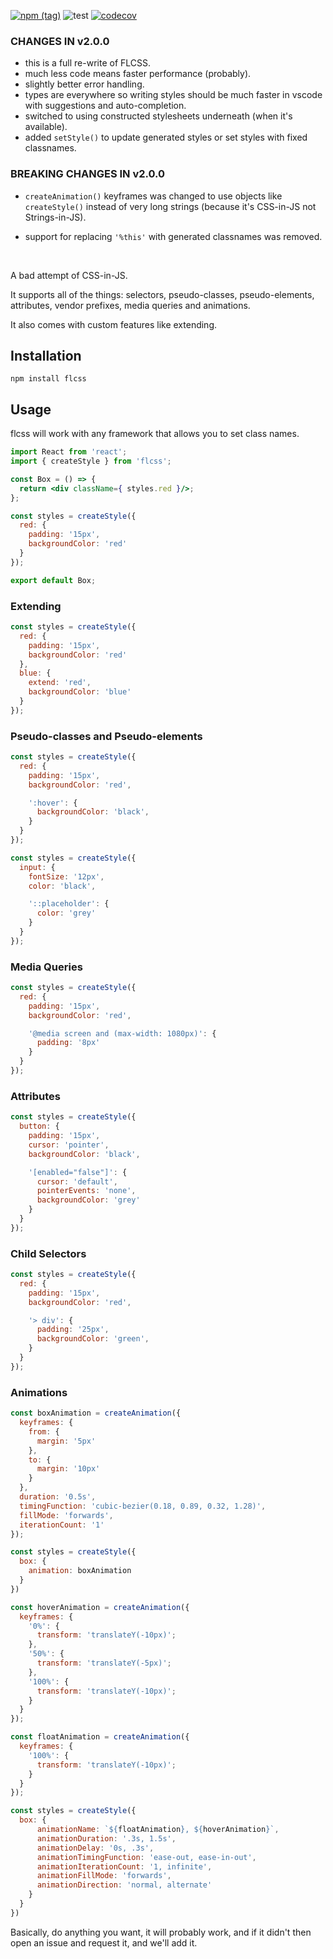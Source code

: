 [![npm (tag)](https://img.shields.io/npm/v/flcss/latest)](http://npmjs.com/package/flcss)
![test](https://github.com/ker0olos/flcss/workflows/test/badge.svg?branch=master) 
[![codecov](https://codecov.io/gh/ker0olos/flcss/branch/master/graph/badge.svg)](https://codecov.io/gh/ker0olos/flcss)

### CHANGES IN v2.0.0
  - this is a full re-write of FLCSS.
  - much less code means faster performance (probably).
  - slightly better error handling.
  - types are everywhere so writing styles should be much faster in vscode with suggestions and auto-completion.
  - switched to using constructed stylesheets underneath (when it's available).
  - added `setStyle()` to update generated styles or set styles with fixed classnames.

### BREAKING CHANGES IN v2.0.0
 - `createAnimation()` keyframes was changed to use objects like `createStyle()` instead of very long strings (because it's CSS-in-JS not Strings-in-JS).
 
 - support for replacing `'%this'` with generated classnames was removed.

<br>

A bad attempt of CSS-in-JS.

It supports all of the things: selectors, pseudo-classes, pseudo-elements, attributes, vendor prefixes, media queries and animations.

It also comes with custom features like extending.

## Installation

`npm install flcss`

## Usage

flcss will work with any framework that allows you to set class names.

```jsx
import React from 'react';
import { createStyle } from 'flcss';

const Box = () => {
  return <div className={ styles.red }/>;
};

const styles = createStyle({
  red: {
    padding: '15px',
    backgroundColor: 'red'
  }
});

export default Box;
```

### Extending

```js
const styles = createStyle({
  red: {
    padding: '15px',
    backgroundColor: 'red'
  },
  blue: {
    extend: 'red',
    backgroundColor: 'blue'
  }
});
```

### Pseudo-classes and Pseudo-elements

```js
const styles = createStyle({
  red: {
    padding: '15px',
    backgroundColor: 'red',

    ':hover': {
      backgroundColor: 'black',
    }
  }
});
```

```js
const styles = createStyle({
  input: {
    fontSize: '12px',
    color: 'black',

    '::placeholder': {
      color: 'grey'
    }
  }
});
```

### Media Queries

```js
const styles = createStyle({
  red: {
    padding: '15px',
    backgroundColor: 'red',

    '@media screen and (max-width: 1080px)': {
      padding: '8px'
    }
  }
});
```

### Attributes

```js
const styles = createStyle({
  button: {
    padding: '15px',
    cursor: 'pointer',
    backgroundColor: 'black',

    '[enabled="false"]': {
      cursor: 'default',
      pointerEvents: 'none',
      backgroundColor: 'grey'
    }
  }
});
```

### Child Selectors

```js
const styles = createStyle({
  red: {
    padding: '15px',
    backgroundColor: 'red',

    '> div': {
      padding: '25px',
      backgroundColor: 'green',
    }
  }
});
```


### Animations

```js
const boxAnimation = createAnimation({
  keyframes: {
    from: {
      margin: '5px'
    },
    to: {
      margin: '10px'
    }
  },
  duration: '0.5s',
  timingFunction: 'cubic-bezier(0.18, 0.89, 0.32, 1.28)',
  fillMode: 'forwards',
  iterationCount: '1'
});

const styles = createStyle({
  box: {
    animation: boxAnimation
  }
})
```

```js
const hoverAnimation = createAnimation({
  keyframes: {
    '0%': {
      transform: 'translateY(-10px)';
    },
    '50%': {
      transform: 'translateY(-5px)';
    },
    '100%': {
      transform: 'translateY(-10px)';
    }
  }
});

const floatAnimation = createAnimation({
  keyframes: {
    '100%': {
      transform: 'translateY(-10px)';
    }
  }
});

const styles = createStyle({
  box: {
      animationName: `${floatAnimation}, ${hoverAnimation}`,
      animationDuration: '.3s, 1.5s',
      animationDelay: '0s, .3s',
      animationTimingFunction: 'ease-out, ease-in-out',
      animationIterationCount: '1, infinite',
      animationFillMode: 'forwards',
      animationDirection: 'normal, alternate'
    }
  }
})
```

Basically, do anything you want, it will probably work, and if it didn't then open an issue and request it, and we'll add it.